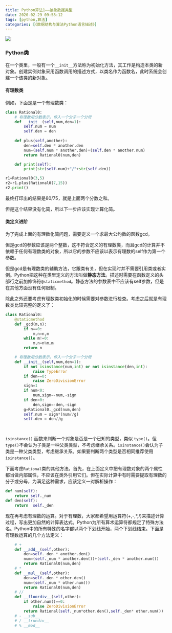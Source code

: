 ```yaml
---
title: Python算法1——抽象数据类型
date: 2020-02-29 09:58:12
tags: [python,算法]
categories: [《数据结构与算法Python语言描述》]
---
```

<img src="http://lishengyu.xyz/pubgm/IMG_5511.JPG" >

### Python类

在一个类里，一般有一个`__init__`方法称为初始化方法，其工作是构造本类的新对象。创建实例对象采用函数调用的描述方式，以类名作为函数名，此时系统会创建一个该类的新对象。

#### 有理数类

例如，下面是是一个有理数类：

```python
class Rational0:
    # 有理数用分数表示，传入一个分子一个分母
    def __init__(self,num,den=1):
        self.num = num
        self.den = den
    
    def plus(self,another):
        den=self.den * another.den
        num=(self.num * another.den)+(self.den * another.num)
        return Rational0(num,den)

    def print(self):
        print(str(self.num)+"/"+str(self.den))

r1=Rational0(3,5)
r2=r1.plus(Rational0(7,15))
r2.print()
```
最终打印出的结果是80/75，就是上面两个分数之和。

但是这个结果没有化简，所以下一步应该实现计算化简。

#### 类定义进阶

为了完成上面的有理数化简问题，需要定义一个求最大公约数的函数gcd。

但是gcd的参数应该是两个整数，这不符合定义的有理数类，而且gcd的计算并不依赖于任何有理数类的对象，所以它的参数不应该以表示有理数的self作为第一个参数。

但是gcd是有理数类的辅助方法，它跟类有关，但在实现时并不需要引用类或者实例。Python把这种在类里定义的方法叫做**静态方法**。描述时需要在函数定义的头部行之前加修饰符`@staticmethod`。静态方法的参数表中不应该有self参数，但是在其他方面没有任何限制。

除此之外还要考虑有理数类初始化的时候需要对参数进行检查。考虑之后就是有理数类比较完整的定义了：

```python
class Rational0:
    @staticmethod
    def _gcd(m,n):
        if n==0: 
            m,n=n,m
        while m!=0:
            m,n=n%m,m
        return n

    # 有理数用分数表示，传入一个分子一个分母
    def __init__(self,num,den=1):
        if not isinstance(num,int) or not isinstance(den,int):
            raise TypeError
        if den==0:
            raise ZeroDivisionError
        sign=1
        if num<0:
            num,sign=-num,-sign
        if den<0:
            den,sign=-den,-sign
        g=Rational0._gcd(num,den)
        self.num = sign*(num//g)
        self.den = den//g

    
```

`isinstance()` 函数来判断一个对象是否是一个已知的类型，类似 `type()`。但`type()`不会认为子类是一种父类类型，不考虑继承关系。`isinstance()`会认为子类是一种父类类型，考虑继承关系。如果要判断两个类型是否相同推荐使用`isinstance()`。

下面考虑`Rational`类的其他方法。首先，在上面定义中把有理数对象的两个属性都当做内部属性，不应该在类外引用它们。但在实际计算中有时需要提取有理数的分子或分母，为满足这种需求，应该定义一对解析操作：

```python
def num(self):
    return self._num
def den(self):
    return  self._den
```

现在再考虑有理数的运算。对于有理数，大家都希望用运算符(+,-,*,/)来描述计算过程，写出更加自然的计算表达式。Python为所有算术运算符都规定了特殊方法名。Python中的所有特殊的名字都以两个下划线开始，两个下划线结束。下面是有理数运算的几个方法定义：

```python
    # +
    def __add__(self,other):
        den=self._den * another.den()
        num=(self._num * another.den())+(self._den * another.num())
        return Rational0(num,den)
    # *
    def __mul__(self,other):
        den=self._den * other.den()
        num=(self._num * other.num())
        return Rational0(num,den)
    # //
    def __floordiv__(self,other):
        if other.num()==0:
            raise ZeroDivisionError
        return Rational(self._num*other.den(),self._den* other.num())
    # - __sub__
    # / __truediv__
    # % __mod__
```




